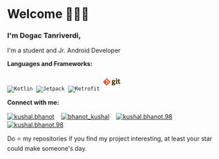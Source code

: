 # Welcome 🙋🏻‍♂️

### I'm Dogac Tanriverdi,

I'm a student and Jr. Android Developer

**Languages and Frameworks:**
<p align="left">
  <code><img src="https://github.com/abrahamcalf/programming-languages-logos/blob/master/src/kotlin/kotlin.png" alt="Kotlin" width="40" height="40" /></code>&nbsp;
  <code><img src="https://avatars.githubusercontent.com/u/6955922?s=200&v=4" alt="Jetpack" width="40" height="40" /></code>&nbsp;
  <code><img src="https://img.stackshare.io/service/2856/retrofit-logo.png" alt="Retrofit" width="40" height="40" /></code>&nbsp;
  <code><img src="https://raw.githubusercontent.com/github/explore/80688e429a7d4ef2fca1e82350fe8e3517d3494d/topics/git/git.png" alt="git" width="40" height="40" /></code>&nbsp;
</p>

**Connect with me:**
<p align="left">
  <a href="https://www.instagram.com/dogac.tnrvrdi/" target="blank"><img align="center" src="https://cdn-icons-png.flaticon.com/512/174/174855.png" alt="kushal.bhanot" height="45" width="45" /></a> &nbsp;&nbsp;
  <a href="https://twitter.com/DogacTnrvrdi97" target="blank"><img align="center" src="https://logos-world.net/wp-content/uploads/2020/04/Twitter-Logo-700x394.png" alt="bhanot_kushal" height="40" width="65" /></a> &nbsp;&nbsp;
  <a href="https://www.linkedin.com/in/dogactanriverdi/" target="blank"><img align="center" src="https://cdn-icons-png.flaticon.com/512/174/174857.png" alt="kushal.bhanot.98" height="45" width="45" /></a> &nbsp;&nbsp;
    <a href="https://medium.com/@dogactanriverdi" target="blank"><img align="center" src="https://cdn4.iconfinder.com/data/icons/social-media-circle-7/512/Medium_circle-512.png" alt="kushal.bhanot.98" height="45" width="45" /></a> &nbsp;&nbsp;
</p>


Do ⭐ my repositories if you find my project interesting, at least your star could make someone's day.
